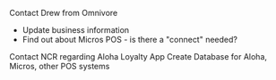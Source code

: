 Contact Drew from Omnivore
- Update business information
- Find out about Micros POS - is there a "connect" needed?

Contact NCR regarding Aloha Loyalty App
Create Database for Aloha, Micros, other POS systems

